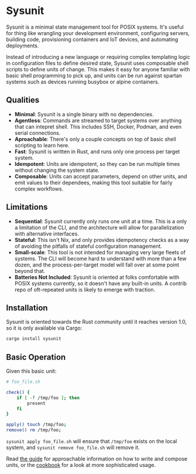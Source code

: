 # Sysunit

Sysunit is a minimal state management tool for POSIX systems. It's useful for
thing like wrangling your development environment, configuring servers,
building code, provisioning containers and IoT devices, and automating
deployments.

Instead of introducing a new language or requiring complex templating logic in
configuration files to define desired state, Sysunit uses composable shell
scripts to define units of change. This makes it easy for anyone familiar with
basic shell programming to pick up, and units can be run against spartan systems
such as devices running busybox or alpine containers.

## Qualities

- **Minimal**: Sysunit is a single binary with no dependencies.
- **Agentless**: Commands are streamed to target systems over anything that
  can intepret shell. This includes SSH, Docker, Podman, and even serial
  connections.
- **Aproachable**: There's only a couple concepts on top of basic shell
  scripting to learn here.
- **Fast**: Sysunit is written in Rust, and runs only one process per target
  system.
- **Idempotent**: Units are idempotent, so they can be run multiple times
  without changing the system state.
- **Composable**: Units can accept parameters, depend on other units, and emit
  values to their dependees, making this tool suitable for fairly complex
  workflows.

## Limitations

- **Sequential**: Sysunit currently only runs one unit at a time. This is a
  only a limitation of the CLI, and the architecture will allow for
  parallelization with alternative interfaces.
- **Stateful**: This isn't Nix, and only provides idempotency checks as a way of
  avoiding the pitfalls of stateful configuration management.
- **Small-scale**: This tool is not intended for managing very large fleets of
  systems. The CLI will become hard to understand with more than a few dozen,
  and the process-per-target model will fall over at some point beyond that.
- **Batteries Not Included**: Sysunit is oriented at folks comfortable with
  POSIX systems currently, so it doesn't have any built-in units. A contrib
  repo of oft-repeated units is likely to emerge with traction.

## Installation

Sysunit is oriented towards the Rust community until it reaches version 1.0, so
it is only available via Cargo:

```sh
cargo install sysunit
```

## Basic Operation
Given this basic unit:

```sh
# foo_file.sh

check() {
    if [ -f /tmp/foo ]; then
        present
    fi
}

apply() touch /tmp/foo;
remove() rm /tmp/foo;
```

`sysunit apply foo_file.sh` will ensure that `/tmp/foo` exists on the local system,
and `sysunit remove foo_file.sh` will remove it.

Read [the guide](guide.md) for approachable information on how to write and compose units, or
the [cookbook](cookbook.md) for a look at more sophisticated usage.
